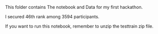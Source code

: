 This folder contains The notebook and Data for my first hackathon.

I secured 46th rank among 3594 participants.

If you want to run this notebook, remember to unzip the testtrain zip file.
